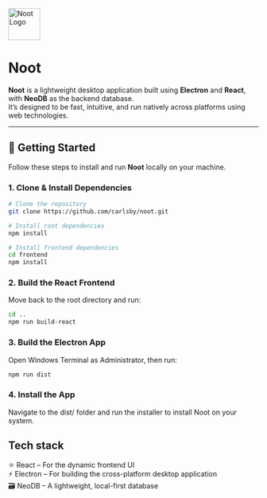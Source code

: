 <img src="/frontend/src/assets/noot.png" alt="Noot Logo" width="64" style="vertical-align: middle;" />

# Noot
**Noot** is a lightweight desktop application built using **Electron** and **React**, with **NeoDB** as the backend database.  
It’s designed to be fast, intuitive, and run natively across platforms using web technologies.

---

## 🚀 Getting Started

Follow these steps to install and run **Noot** locally on your machine.

### 1. Clone & Install Dependencies

```bash
# Clone the repository
git clone https://github.com/carlsby/noot.git

# Install root dependencies
npm install

# Install frontend dependencies
cd frontend
npm install
```

### 2. Build the React Frontend
Move back to the root directory and run:
```bash
cd ..
npm run build-react
```

### 3. Build the Electron App
Open Windows Terminal as Administrator, then run:
```bash
npm run dist
```
### 4. Install the App
Navigate to the dist/ folder and run the installer to install Noot on your system.


## Tech stack
⚛️ React – For the dynamic frontend UI <br/>
⚡ Electron – For building the cross-platform desktop application <br/>
🗃️ NeoDB – A lightweight, local-first database <br/>
